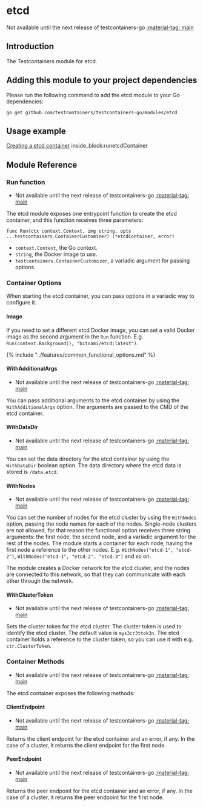 # etcd

Not available until the next release of testcontainers-go <a href="https://github.com/testcontainers/testcontainers-go"><span class="tc-version">:material-tag: main</span></a>

## Introduction

The Testcontainers module for etcd.

## Adding this module to your project dependencies

Please run the following command to add the etcd module to your Go dependencies:

```
go get github.com/testcontainers/testcontainers-go/modules/etcd
```

## Usage example

<!--codeinclude-->
[Creating a etcd container](../../modules/etcd/examples_test.go) inside_block:runetcdContainer
<!--/codeinclude-->

## Module Reference

### Run function

- Not available until the next release of testcontainers-go <a href="https://github.com/testcontainers/testcontainers-go"><span class="tc-version">:material-tag: main</span></a>

The etcd module exposes one entrypoint function to create the etcd container, and this function receives three parameters:

```golang
func Run(ctx context.Context, img string, opts ...testcontainers.ContainerCustomizer) (*etcdContainer, error)
```

- `context.Context`, the Go context.
- `string`, the Docker image to use.
- `testcontainers.ContainerCustomizer`, a variadic argument for passing options.

### Container Options

When starting the etcd container, you can pass options in a variadic way to configure it.

#### Image

If you need to set a different etcd Docker image, you can set a valid Docker image as the second argument in the `Run` function.
E.g. `Run(context.Background(), "bitnami/etcd:latest")`.

{% include "../features/common_functional_options.md" %}

#### WithAdditionalArgs

- Not available until the next release of testcontainers-go <a href="https://github.com/testcontainers/testcontainers-go"><span class="tc-version">:material-tag: main</span></a>

You can pass additional arguments to the etcd container by using the `WithAdditionalArgs` option. The arguments are passed to the CMD of the etcd container.

#### WithDataDir

- Not available until the next release of testcontainers-go <a href="https://github.com/testcontainers/testcontainers-go"><span class="tc-version">:material-tag: main</span></a>

You can set the data directory for the etcd container by using the `WithDataDir` boolean option. The data directory where the etcd data is stored is `/data.etcd`.

#### WithNodes

- Not available until the next release of testcontainers-go <a href="https://github.com/testcontainers/testcontainers-go"><span class="tc-version">:material-tag: main</span></a>

You can set the number of nodes for the etcd cluster by using the `WithNodes` option, passing the node names for each of the nodes. Single-node clusters are not allowed,
for that reason the functional option receives three string arguments: the first node, the second node, and a variadic argument for the rest of the nodes.
The module starts a container for each node, having the first node a reference to the other nodes. E.g. `WithNodes("etcd-1", "etcd-2")`, `WithNodes("etcd-1", "etcd-2", "etcd-3")` and so on.

The module creates a Docker network for the etcd cluster, and the nodes are connected to this network, so that they can communicate with each other through the network.

#### WithClusterToken

- Not available until the next release of testcontainers-go <a href="https://github.com/testcontainers/testcontainers-go"><span class="tc-version">:material-tag: main</span></a>

Sets the cluster token for the etcd cluster. The cluster token is used to identify the etcd cluster. The default value is `mys3cr3ttok3n`.
The etcd container holds a reference to the cluster token, so you can use it with e.g. `ctr.ClusterToken`.

### Container Methods

- Not available until the next release of testcontainers-go <a href="https://github.com/testcontainers/testcontainers-go"><span class="tc-version">:material-tag: main</span></a>

The etcd container exposes the following methods:

#### ClientEndpoint

- Not available until the next release of testcontainers-go <a href="https://github.com/testcontainers/testcontainers-go"><span class="tc-version">:material-tag: main</span></a>

Returns the client endpoint for the etcd container and an error, if any. In the case of a cluster, it returns the client endpoint for the first node.

#### PeerEndpoint

- Not available until the next release of testcontainers-go <a href="https://github.com/testcontainers/testcontainers-go"><span class="tc-version">:material-tag: main</span></a>

Returns the peer endpoint for the etcd container and an error, if any. In the case of a cluster, it returns the peer endpoint for the first node.
